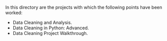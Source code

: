 In this directory are the projects with which the following points have been worked:

- Data Cleaning and Analysis.
- Data Cleaning in Python: Advanced.
- Data Cleaning Project Walkthrough.
